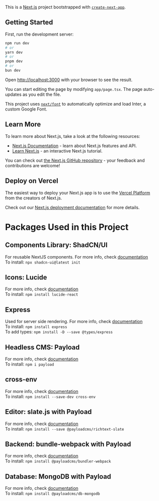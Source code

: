 This is a [Next.js](https://nextjs.org/) project bootstrapped with [`create-next-app`](https://github.com/vercel/next.js/tree/canary/packages/create-next-app).

## Getting Started

First, run the development server:

```bash
npm run dev
# or
yarn dev
# or
pnpm dev
# or
bun dev
```

Open [http://localhost:3000](http://localhost:3000) with your browser to see the result.

You can start editing the page by modifying `app/page.tsx`. The page auto-updates as you edit the file.

This project uses [`next/font`](https://nextjs.org/docs/basic-features/font-optimization) to automatically optimize and load Inter, a custom Google Font.

## Learn More

To learn more about Next.js, take a look at the following resources:

- [Next.js Documentation](https://nextjs.org/docs) - learn about Next.js features and API.
- [Learn Next.js](https://nextjs.org/learn) - an interactive Next.js tutorial.

You can check out [the Next.js GitHub repository](https://github.com/vercel/next.js/) - your feedback and contributions are welcome!

## Deploy on Vercel

The easiest way to deploy your Next.js app is to use the [Vercel Platform](https://vercel.com/new?utm_medium=default-template&filter=next.js&utm_source=create-next-app&utm_campaign=create-next-app-readme) from the creators of Next.js.

Check out our [Next.js deployment documentation](https://nextjs.org/docs/deployment) for more details.

# Packages Used in this Project

## Components Library: ShadCN/UI

For reusable NextJS components. For more info, check [documentation](https://ui.shadcn.com/docs) \
To install: `npx shadcn-ui@latest init`

## Icons: Lucide

For more info, check [documentation](https://lucide.dev/guide/packages/lucide-react) \
To install: `npm install lucide-react`

## Express

Used for server side rendering. For more info, check [documentation](https://www.npmjs.com/package/express) \
To install: `npm install express` \
To add types: `npm install -D --save @types/express`

## Headless CMS: Payload

For more info, check [documentation](https://www.npmjs.com/package/payload) \
To install: `npm i payload`

## cross-env

For more info, check [documentation](https://www.npmjs.com/package/cross-env) \
To install: `npm install --save-dev cross-env`

## Editor: slate.js with Payload

For more info, check [documentation](https://payloadcms.com/docs/rich-text/slate) \
To install: `npm install --save @payloadcms/richtext-slate`

## Backend: bundle-webpack with Payload

For more info, check [documentation](https://payloadcms.com/docs/admin/webpack) \
To install: `npm install @payloadcms/bundler-webpack`

## Database: MongoDB with Payload

For more info, check [documentation](https://www.npmjs.com/package/@payloadcms/db-mongodb) \
To install: `npm install @payloadcms/db-mongodb`
